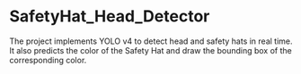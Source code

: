 # SafetyHat_Head_Detector
The project implements YOLO v4 to detect head and safety hats in real time. It also predicts the color of the Safety Hat and draw the bounding box of the corresponding color. 

